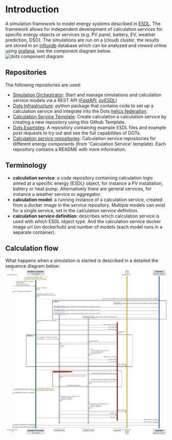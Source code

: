 # Introduction
A simulation framework to model energy systems described in [ESDL](https://energytransition.gitbook.io/esdl/). The framework allows for independent development of calculation services for specific energy objects or services (e.g. PV panel, battery, EV, weather prediction, DSO). The simulations are run on a (cloud) cluster, the results are stored in an [influxdb](https://www.influxdata.com/) database which can be analyzed and viewed online using [grafana](https://grafana.com/), see the component diagram below.  
![dots component diagram](https://github.com/EES-TUe/dots-simulation-orchestrator/blob/main/docs/images/static/dots_go-e_component_diagram.png)

## Repositories
The following repositories are used:
- [Simulation Orchestrator](https://github.com/dots-energy/dots-simulation-orchestrator/): Start and manage simulations and calculation service models via a REST API (_[FastAPI](https://fastapi.tiangolo.com/)_, _[pyESDL](https://pypi.org/project/pyESDL/)_)
- [Dots Infrastructure](https://github.com/dots-energy/dots-infrastructure): python package that contains code to set up a calculation service and integrate into the Dots [helics federation](https://docs.helics.org/en/latest/user-guide/fundamental_topics/helics_terminology.html).
- [Calculation Service Template](https://github.com/dots-energy/Dots-calculation-service-template): Create calculation a calculation service by creating a new repository using this Github Template.
- [Dots Examples](https://github.com/dots-energy/dots-examples): A repository containing example ESDL files and example post requests to try out and see the full capabilities of DOTs.
- [Calculation service repositories](https://github.com/dots-energy-services/): Calculation service repositories for different energy components (from 'Calculation Service' template). 
Each repository contains a README with more information.

## Terminology
- **calculation service**: a code repository containing calculation logic aimed at a specific energy (ESDL) object, for instance a PV installation, battery or heat pump. Alternatively there are general services, for instance a weather service or aggregator.
- **calculation model**: a running instance of a calculation service, created from a docker image in the service repository. Multiple models can exist for a single service, set in the calculation service definition.
- **calculation service definition**: describes which calculation service is used with which ESDL object type. And the calculation service docker image url (on dockerhub) and number of models (each model runs in a separate container).

## Calculation flow
What happens when a simulation is started is described in a detailed the sequence diagram below:
![dots sequence diagram](../images/static/dots_go-e_sequence_diagram.png?raw=true)